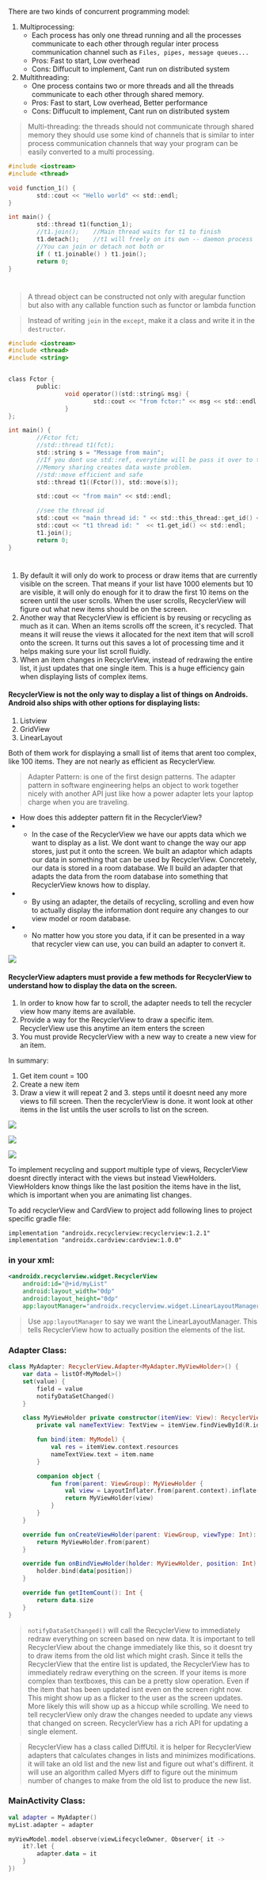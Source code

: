 There are two kinds of concurrent programming model:
1. Multiprocessing:
    - Each process has only one thread running and all the processes communicate to each other through regular inter process communication channel such as `Files, pipes, message queues...`
    - Pros: Fast to start, Low overhead
    - Cons: Diffucult to implement, Cant run on distributed system    
2. Multithreading:
    - One process contains two or more threads and all the threads communicate to each other through shared memory.
    - Pros: Fast to start, Low overhead, Better performance
    - Cons: Diffucult to implement, Cant run on distributed system

> Multi-threading: the threads should not communicate through shared memory they should use some kind of channels that is similar to inter process communication channels that way your program can be easily converted to a multi processing.


```c
#include <iostream>
#include <thread>

void function_1() {
        std::cout << "Hello world" << std::endl;
}

int main() {
        std::thread t1(function_1);
        //t1.join();    //Main thread waits for t1 to finish
        t1.detach();    //t1 will freely on its own -- daemon process
        //You can join or detach not both or
        if ( t1.joinable() ) t1.join();
        return 0;
}
```
#
#


> A thread object can be constructed not only with aregular function but also with any callable function such as functor or lambda function


> Instead of writing `join` in the `except`, make it a class and write it in the `destructor`.



```c
#include <iostream>
#include <thread>
#include <string>


class Fctor {
        public:
                void operator()(std::string& msg) {
                        std::cout << "from fctor:" << msg << std::endl;
                }
};

int main() {
        //Fctor fct;
        //std::thread t1(fct);
        std::string s = "Message from main";
        //If you dont use std::ref, everytime will be pass it over to the thread by value.
        //Memory sharing creates data waste problem.
        //std::move efficient and safe
        std::thread t1((Fctor()), std::move(s));

        std::cout << "from main" << std::endl;

        //see the thread id
        std::cout << "main thread id: " << std::this_thread::get_id() << std::endl;
        std::cout << "t1 thread id: "  << t1.get_id() << std::endl;
        t1.join();
        return 0;
}

```

#
#














1. By default it will only do work to process or draw items that are currently visible on the screen. That means if your list have 1000 elements but 10 are visible, it will only do enough for it to draw the first 10 items on the screen until the user scrolls. When the user scrolls, RecyclerView will figure out what new items should be on the screen. 
2. Another way that RecyclerView is efficient is by reusing or recycling as much as it can. When an items scrolls off the screen, it's recycled. That means it will reuse the views it allocated for the next item that will scroll onto the screen. It turns out this saves a lot of processing time and it helps making sure your list scroll fluidly. 
3. When an item changes in RecyclerView, instead of redrawing the entire list, it just updates that one single item. This is a huge efficiency gain when displaying lists of complex items.

#### RecyclerView is not the only way to display a list of things on Androids. Android also ships with other options for displaying lists:
1. Listview
2. GridView
3. LinearLayout

Both of them work for displaying a small list of items that arent too complex, like 100 items. They are not nearly as efficient as RecyclerView. 

> Adapter Pattern: is one of the first design patterns. The adapter pattern in software engineering helps an object to work together nicely with another API just like how a power adapter lets your laptop charge when you are traveling. 

- How does this addepter pattern fit in the RecyclerView?
- - In the case of the RecyclerView we have our appts data which we want to display as a list. We dont want to change the way our app stores, just put it onto the screen. We built an adaptor which adapts our data in something that can be used by RecyclerView. Concretely, our data is stored in a room database. We ll build an adapter that adapts the data from the room database into something that RecyclerView knows how to display.
- - By using an adapter, the details of recycling, scrolling and even how to actually display the information dont require any changes to our view model or room database. 
- - No matter how you store you data, if it can be presented in a way that recycler view can use, you can build an adapter to convert it.

![](./Pics/recyclerView_001.png)

#### RecyclerView adapters must provide a few methods for RecyclerView to understand how to display the data on the screen.
1) In order to know how far to scroll, the adapter needs to tell the recycler view how many items are available.
2) Provide a way for the RecyclerView to draw a specific item. RecyclerView use this anytime an item enters the screen
3) You must provide RecyclerView with a new way to create a new view for an item. 

In summary:
1) Get item count = 100
2) Create a new item
3) Draw a view
it will repeat 2 and 3. steps until it doesnt need any more views to fill screen. Then the recyclerView is done. it wont look at other items in the list untils the user scrolls to list on the screen. 

![](./Pics/recyclerView_002.png)

![](./Pics/recyclerView_003.png)

![](./Pics/recyclerView_004.png)

To implement recycling and support multiple type of views, RecyclerView doesnt directly interact with the views but instead ViewHolders. ViewHolders know things like the last position the items have in the list, which is important when you are animating list changes. 


To add recyclerView and CardView to project add following lines to project specific gradle file:

```Gradle
implementation "androidx.recyclerview:recyclerview:1.2.1"
implementation "androidx.cardview:cardview:1.0.0"
```

### in your xml:

```XML
<androidx.recyclerview.widget.RecyclerView
    android:id="@+id/myList"
    android:layout_width="0dp"
    android:layout_height="0dp"
    app:layoutManager="androidx.recyclerview.widget.LinearLayoutManager"/>
```
> Use <code>app:layoutManager</code> to say we want the LinearLayoutManager. This tells RecyclerView how to actually position the elements of the list.

### Adapter Class:

```Kotlin
class MyAdapter: RecyclerView.Adapter<MyAdapter.MyViewHolder>() {
    var data = listOf<MyModel>()
    set(value) {
        field = value
        notifyDataSetChanged()
    }

    class MyViewHolder private constructor(itemView: View): RecyclerView.ViewHolder(itemView) {
        private val nameTextView: TextView = itemView.findViewById(R.id.textView)

        fun bind(item: MyModel) {
            val res = itemView.context.resources
            nameTextView.text = item.name
        }

        companion object {
            fun from(parent: ViewGroup): MyViewHolder {
                val view = LayoutInflater.from(parent.context).inflate(R.layout.list_item_my_lists, parent, false)
                return MyViewHolder(view)
            }
        }
    }

    override fun onCreateViewHolder(parent: ViewGroup, viewType: Int): MyViewHolder {
        return MyViewHolder.from(parent)
    }

    override fun onBindViewHolder(holder: MyViewHolder, position: Int) {
        holder.bind(data[position])
    }

    override fun getItemCount(): Int {
        return data.size
    }
}
```

> <code>notifyDataSetChanged()</code> will call the RecyclerView to immediately redraw everything on screen based on new data. It is important to tell RecyclerView about the change immediately like this, so it doesnt try to draw items from the old list which might crash. Since it tells the RecyclerView that the entire list is updated, the RecyclerView has to immediately redraw everything on the screen. If your items is more complex than textboxes, this can be a pretty slow operation. Even if the item that has been updated isnt even on the screen right now. This might show up as a flicker to the user as the screen updates. More likely this will show up as a hiccup while scrolling. We need to tell recyclerView only draw the changes needed to update any views that changed on screen. RecyclerView has a rich API for updating a single element.

> RecyclerView has a class called DiffUtil. it is helper for RecyclerView adapters that calculates changes in lists and minimizes modifications. it will take an old list and the new list and figure out what's diffirent. it will use an algorithm called Myers diff to figure out the minimum number of changes to make from the old list to produce the new list.

### MainActivity Class:
```Kotlin
val adapter = MyAdapter()
myList.adapter = adapter

myViewModel.model.observe(viewLifecycleOwner, Observer{ it ->
    it?.let {
        adapter.data = it
    }
})
```

